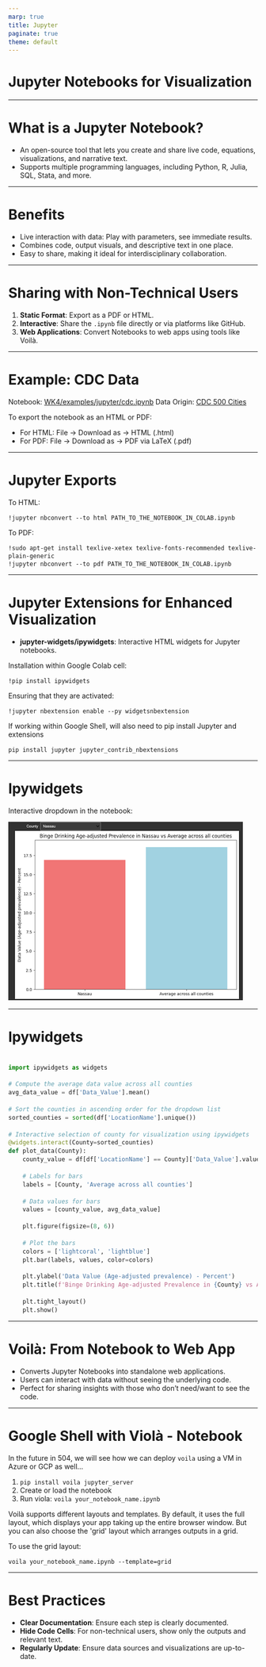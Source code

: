 ```yaml
---
marp: true
title: Jupyter
paginate: true
theme: default
---
```



# Jupyter Notebooks for Visualization

---

# What is a Jupyter Notebook?

* An open-source tool that lets you create and share live code, equations, visualizations, and narrative text.
* Supports multiple programming languages, including Python, R, Julia, SQL, Stata, and more.

---

# Benefits 

* Live interaction with data: Play with parameters, see immediate results.
* Combines code, output visuals, and descriptive text in one place.
* Easy to share, making it ideal for interdisciplinary collaboration.

---

# Sharing with Non-Technical Users

1. **Static Format**: Export as a PDF or HTML.
2. **Interactive**: Share the `.ipynb` file directly or via platforms like GitHub.
3. **Web Applications**: Convert Notebooks to web apps using tools like Voilà.

---

# Example: CDC Data 

Notebook: [WK4/examples/jupyter/cdc.ipynb](WK4/examples/jupyter/cdc.ipynb)
Data Origin: [CDC 500 Cities](https://data.cdc.gov/500-Cities-Places/PLACES-Local-Data-for-Better-Health-County-Data-20/swc5-untb)

To export the notebook as an HTML or PDF:

- For HTML: File -> Download as -> HTML (.html)
- For PDF: File -> Download as -> PDF via LaTeX (.pdf)

---

# Jupyter Exports

To HTML: 

```shell
!jupyter nbconvert --to html PATH_TO_THE_NOTEBOOK_IN_COLAB.ipynb
```

To PDF: 

```shell
!sudo apt-get install texlive-xetex texlive-fonts-recommended texlive-plain-generic
!jupyter nbconvert --to pdf PATH_TO_THE_NOTEBOOK_IN_COLAB.ipynb
```

---

# Jupyter Extensions for Enhanced Visualization

* **jupyter-widgets/ipywidgets**: Interactive HTML widgets for Jupyter notebooks.

Installation within Google Colab cell:

```shell
!pip install ipywidgets
```

Ensuring that they are activated:

```shell
!jupyter nbextension enable --py widgetsnbextension
```

If working within Google Shell, will also need to pip install Jupyter and extensions
```shell
pip install jupyter jupyter_contrib_nbextensions
```

---

# Ipywidgets 

Interactive dropdown in the notebook:

![Ipywidget Example](../../WK4/slides/images/jupyter_ipywidgetsdropdown.png)


---

# Ipywidgets 

```python

import ipywidgets as widgets

# Compute the average data value across all counties
avg_data_value = df['Data_Value'].mean()

# Sort the counties in ascending order for the dropdown list
sorted_counties = sorted(df['LocationName'].unique())

# Interactive selection of county for visualization using ipywidgets
@widgets.interact(County=sorted_counties)
def plot_data(County):
    county_value = df[df['LocationName'] == County]['Data_Value'].values[0]
    
    # Labels for bars
    labels = [County, 'Average across all counties']
    
    # Data values for bars
    values = [county_value, avg_data_value]
    
    plt.figure(figsize=(8, 6))
    
    # Plot the bars
    colors = ['lightcoral', 'lightblue']
    plt.bar(labels, values, color=colors)
    
    plt.ylabel('Data Value (Age-adjusted prevalence) - Percent')
    plt.title(f'Binge Drinking Age-adjusted Prevalence in {County} vs Average across all counties')
    
    plt.tight_layout()
    plt.show()

```

---


# Voilà: From Notebook to Web App

* Converts Jupyter Notebooks into standalone web applications.
* Users can interact with data without seeing the underlying code.
* Perfect for sharing insights with those who don’t need/want to see the code.

---

# Google Shell with Violà - Notebook

In the future in 504, we will see how we can deploy `voila` using a VM in Azure or GCP as well...

1. `pip install voila jupyter_server`
2. Create or load the notebook
3. Run viola: `voila your_notebook_name.ipynb`

Voilà supports different layouts and templates. By default, it uses the full layout, which displays your app taking up the entire browser window. But you can also choose the 'grid' layout which arranges outputs in a grid.

To use the grid layout:
```shell
voila your_notebook_name.ipynb --template=grid
```

---

# Best Practices

* **Clear Documentation**: Ensure each step is clearly documented.
* **Hide Code Cells**: For non-technical users, show only the outputs and relevant text.
* **Regularly Update**: Ensure data sources and visualizations are up-to-date.


